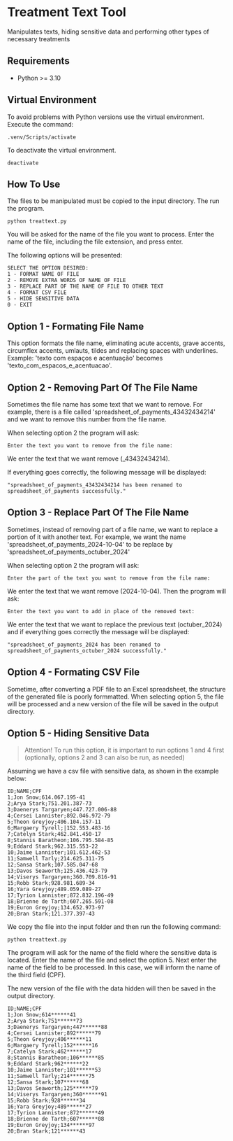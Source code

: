 # Treatment Text Tool

Manipulates texts, hiding sensitive data and performing other types of necessary treatments

## Requirements

- Python >= 3.10

## Virtual Environment

To avoid problems with Python versions use the virtual environment. Execute the command:

```
.venv/Scripts/activate
```

To deactivate the virtual environment.

```
deactivate
```

## How To Use

The files to be manipulated must be copied to the input directory. The run the program.

```
python treattext.py
```

You will be asked for the name of the file you want to process. Enter the name of the file, including the file extension, and press enter.

The following options will be presented:

```
SELECT THE OPTION DESIRED:
1 - FORMAT NAME OF FILE
2 - REMOVE EXTRA WORDS OF NAME OF FILE
3 - REPLACE PART OF THE NAME OF FILE TO OTHER TEXT
4 - FORMAT CSV FILE
5 - HIDE SENSITIVE DATA
0 - EXIT
```

## Option 1 - Formating File Name

This option formats the file name, eliminating acute accents, grave accents, circumflex accents, umlauts, tildes and replacing spaces with underlines. Example: 'texto com espaços e acentuação' becomes 'texto_com_espacos_e_acentuacao'.

## Option 2 - Removing Part Of The File Name

Sometimes the file name has some text that we want to remove. For example, there is a file called 'spreadsheet_of_payments_43432434214' and we want to remove this number from the file name.

When selecting option 2 the program will ask:

```
Enter the text you want to remove from the file name:
```
We enter the text that we want remove (_43432434214).

If everything goes correctly, the following message will be displayed:

```
"spreadsheet_of_payments_43432434214 has been renamed to spreadsheet_of_payments successfully."
```

## Option 3 - Replace Part Of The File Name

Sometimes, instead of removing part of a file name, we want to replace a portion of it with another text. For example, we want the name 'spreadsheet_of_payments_2024-10-04' to be replace by 'spreadsheet_of_payments_octuber_2024'

When selecting option 2 the program will ask:

```
Enter the part of the text you want to remove from the file name:
```

We enter the text that we want remove (2024-10-04). Then the program will ask:

```
Enter the text you want to add in place of the removed text:
```

We enter the text that we want to replace the previous text (octuber_2024) and if everything goes correctly the message will be displayed:

```
"spreadsheet_of_payments_2024 has been renamed to spreadsheet_of_payments_octuber_2024 successfully."
```

## Option 4 - Formating CSV File

Sometime, after converting a PDF file to an Excel spreadsheet, the structure of the generated file is poorly formmatted. When selecting option 5, the file will be processed and a new version of the file will be saved in the output directory.

## Option 5 - Hiding Sensitive Data

> Attention! To run this option, it is important to run options 1 and 4 first (optionally, options 2 and 3 can also be run, as needed)

Assuming we have a csv file with sensitive data, as shown in the example below:

```csv
ID;NAME;CPF
1;Jon Snow;614.067.195-41
2;Arya Stark;751.201.387-73
3;Daenerys Targaryen;447.727.006-88
4;Cersei Lannister;892.046.972-79
5;Theon Greyjoy;406.104.157-11
6;Margaery Tyrell;|152.553.483-16
7;Catelyn Stark;462.841.450-17
8;Stannis Baratheon;106.795.584-85
9;Eddard Stark;962.315.553-22
10;Jaime Lannister;101.612.462-53
11;Samwell Tarly;214.625.311-75
12;Sansa Stark;107.585.047-68
13;Davos Seaworth;125.436.423-79
14;Viserys Targaryen;360.709.816-91
15;Robb Stark;928.981.689-34
16;Yara Greyjoy;489.059.089-27
17;Tyrion Lannister;872.832.196-49
18;Brienne de Tarth;607.265.591-08
19;Euron Greyjoy;134.652.973-97
20;Bran Stark;121.377.397-43
```

We copy the file into the input folder and then run the following command:

```
python treattext.py
```

The program will ask for the name of the field where the sensitive data is located. Enter the name of the file and select the option 5. Next enter the name of the field to be processed. In this case, we will inform the name of the third field (CPF).

The new version of the file with the data hidden will then be saved in the output directory.

```csv
ID;NAME;CPF
1;Jon Snow;614******41
2;Arya Stark;751******73
3;Daenerys Targaryen;447******88
4;Cersei Lannister;892******79
5;Theon Greyjoy;406******11
6;Margaery Tyrell;152******16
7;Catelyn Stark;462******17
8;Stannis Baratheon;106******85
9;Eddard Stark;962******22
10;Jaime Lannister;101******53
11;Samwell Tarly;214******75
12;Sansa Stark;107******68
13;Davos Seaworth;125******79
14;Viserys Targaryen;360******91
15;Robb Stark;928******34
16;Yara Greyjoy;489******27
17;Tyrion Lannister;872******49
18;Brienne de Tarth;607******08
19;Euron Greyjoy;134******97
20;Bran Stark;121******43
```
